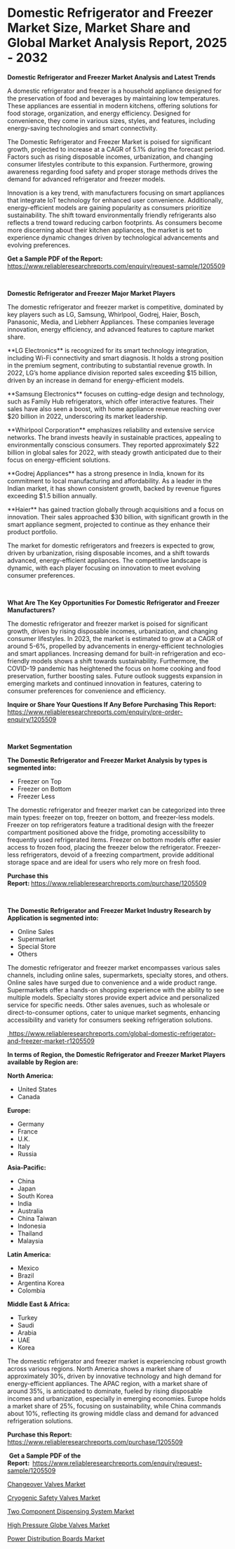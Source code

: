 <p><h1>Domestic Refrigerator and Freezer Market Size, Market Share and Global Market Analysis Report, 2025 - 2032</h1></p><p><strong>Domestic Refrigerator and Freezer Market Analysis and Latest Trends</strong></p>
<p><p>A domestic refrigerator and freezer is a household appliance designed for the preservation of food and beverages by maintaining low temperatures. These appliances are essential in modern kitchens, offering solutions for food storage, organization, and energy efficiency. Designed for convenience, they come in various sizes, styles, and features, including energy-saving technologies and smart connectivity.</p><p>The Domestic Refrigerator and Freezer Market is poised for significant growth, projected to increase at a CAGR of 5.1% during the forecast period. Factors such as rising disposable incomes, urbanization, and changing consumer lifestyles contribute to this expansion. Furthermore, growing awareness regarding food safety and proper storage methods drives the demand for advanced refrigerator and freezer models.</p><p>Innovation is a key trend, with manufacturers focusing on smart appliances that integrate IoT technology for enhanced user convenience. Additionally, energy-efficient models are gaining popularity as consumers prioritize sustainability. The shift toward environmentally friendly refrigerants also reflects a trend toward reducing carbon footprints. As consumers become more discerning about their kitchen appliances, the market is set to experience dynamic changes driven by technological advancements and evolving preferences.</p></p>
<p><strong>Get a Sample PDF of the Report:&nbsp;</strong> <a href="https://www.reliableresearchreports.com/enquiry/request-sample/1205509?utm_campaign=3093&utm_medium=2&utm_source=Github&utm_content=ia&utm_term=26032025&utm_id=domestic-refrigerator-and-freezer">https://www.reliableresearchreports.com/enquiry/request-sample/1205509</a></p>
<p>&nbsp;</p>
<p><strong>Domestic Refrigerator and Freezer Major Market Players</strong></p>
<p><p>The domestic refrigerator and freezer market is competitive, dominated by key players such as LG, Samsung, Whirlpool, Godrej, Haier, Bosch, Panasonic, Media, and Liebherr Appliances. These companies leverage innovation, energy efficiency, and advanced features to capture market share.</p><p>**LG Electronics** is recognized for its smart technology integration, including Wi-Fi connectivity and smart diagnosis. It holds a strong position in the premium segment, contributing to substantial revenue growth. In 2022, LG’s home appliance division reported sales exceeding $15 billion, driven by an increase in demand for energy-efficient models.</p><p>**Samsung Electronics** focuses on cutting-edge design and technology, such as Family Hub refrigerators, which offer interactive features. Their sales have also seen a boost, with home appliance revenue reaching over $20 billion in 2022, underscoring its market leadership.</p><p>**Whirlpool Corporation** emphasizes reliability and extensive service networks. The brand invests heavily in sustainable practices, appealing to environmentally conscious consumers. They reported approximately $22 billion in global sales for 2022, with steady growth anticipated due to their focus on energy-efficient solutions.</p><p>**Godrej Appliances** has a strong presence in India, known for its commitment to local manufacturing and affordability. As a leader in the Indian market, it has shown consistent growth, backed by revenue figures exceeding $1.5 billion annually.</p><p>**Haier** has gained traction globally through acquisitions and a focus on innovation. Their sales approached $30 billion, with significant growth in the smart appliance segment, projected to continue as they enhance their product portfolio.</p><p>The market for domestic refrigerators and freezers is expected to grow, driven by urbanization, rising disposable incomes, and a shift towards advanced, energy-efficient appliances. The competitive landscape is dynamic, with each player focusing on innovation to meet evolving consumer preferences.</p></p>
<p>&nbsp;</p>
<p><strong>What Are The Key Opportunities For Domestic Refrigerator and Freezer Manufacturers?</strong></p>
<p><p>The domestic refrigerator and freezer market is poised for significant growth, driven by rising disposable incomes, urbanization, and changing consumer lifestyles. In 2023, the market is estimated to grow at a CAGR of around 5-6%, propelled by advancements in energy-efficient technologies and smart appliances. Increasing demand for built-in refrigeration and eco-friendly models shows a shift towards sustainability. Furthermore, the COVID-19 pandemic has heightened the focus on home cooking and food preservation, further boosting sales. Future outlook suggests expansion in emerging markets and continued innovation in features, catering to consumer preferences for convenience and efficiency.</p></p>
<p><strong>Inquire or Share Your Questions If Any Before Purchasing This Report:</strong> <a href="https://www.reliableresearchreports.com/enquiry/pre-order-enquiry/1205509?utm_campaign=3093&utm_medium=2&utm_source=Github&utm_content=ia&utm_term=26032025&utm_id=domestic-refrigerator-and-freezer">https://www.reliableresearchreports.com/enquiry/pre-order-enquiry/1205509</a></p>
<p>&nbsp;</p>
<p><strong>Market Segmentation</strong></p>
<p><strong>The Domestic Refrigerator and Freezer Market Analysis by types is segmented into:</strong></p>
<p><ul><li>Freezer on Top</li><li>Freezer on Bottom</li><li>Freezer Less</li></ul></p>
<p><p>The domestic refrigerator and freezer market can be categorized into three main types: freezer on top, freezer on bottom, and freezer-less models. Freezer on top refrigerators feature a traditional design with the freezer compartment positioned above the fridge, promoting accessibility to frequently used refrigerated items. Freezer on bottom models offer easier access to frozen food, placing the freezer below the refrigerator. Freezer-less refrigerators, devoid of a freezing compartment, provide additional storage space and are ideal for users who rely more on fresh food.</p></p>
<p><strong>Purchase this Report:&nbsp;</strong><a href="https://www.reliableresearchreports.com/purchase/1205509?utm_campaign=3093&utm_medium=2&utm_source=Github&utm_content=ia&utm_term=26032025&utm_id=domestic-refrigerator-and-freezer">https://www.reliableresearchreports.com/purchase/1205509</a></p>
<p>&nbsp;</p>
<p><strong>The Domestic Refrigerator and Freezer Market Industry Research by Application is segmented into:</strong></p>
<p><ul><li>Online Sales</li><li>Supermarket</li><li>Special Store</li><li>Others</li></ul></p>
<p><p>The domestic refrigerator and freezer market encompasses various sales channels, including online sales, supermarkets, specialty stores, and others. Online sales have surged due to convenience and a wide product range. Supermarkets offer a hands-on shopping experience with the ability to see multiple models. Specialty stores provide expert advice and personalized service for specific needs. Other sales avenues, such as wholesale or direct-to-consumer options, cater to unique market segments, enhancing accessibility and variety for consumers seeking refrigeration solutions.</p></p>
<p><a href="https://www.reliableresearchreports.com/global-domestic-refrigerator-and-freezer-market-r1205509?utm_campaign=3093&utm_medium=2&utm_source=Github&utm_content=ia&utm_term=26032025&utm_id=domestic-refrigerator-and-freezer">&nbsp;https://www.reliableresearchreports.com/global-domestic-refrigerator-and-freezer-market-r1205509</a></p>
<p><strong>In terms of Region, the Domestic Refrigerator and Freezer Market Players available by Region are:</strong></p>
<p>
    <p> <strong> North America: </strong>
        <ul>
            <li>United States</li>
            <li>Canada</li>
        </ul>
        </p> 
    <p> <strong> Europe: </strong>
        <ul>
            <li>Germany</li>
            <li>France</li>
            <li>U.K.</li>
            <li>Italy</li>
            <li>Russia</li>
        </ul>
        </p> 
    <p> <strong> Asia-Pacific: </strong>
        <ul>
            <li>China</li>
            <li>Japan</li>
            <li>South Korea</li>
            <li>India</li>
            <li>Australia</li>
            <li>China Taiwan</li>
            <li>Indonesia</li>
            <li>Thailand</li>
            <li>Malaysia</li>
        </ul>
        </p> 
    <p> <strong> Latin America: </strong>
        <ul>
            <li>Mexico</li>
            <li>Brazil</li>
            <li>Argentina Korea</li>
            <li>Colombia</li>
        </ul>
        </p> 
    <p> <strong> Middle East & Africa: </strong>
        <ul>
            <li>Turkey</li>
            <li>Saudi</li>
            <li>Arabia</li>
            <li>UAE</li>
            <li>Korea</li>
        </ul>
    </p>
    </p>
<p><p>The domestic refrigerator and freezer market is experiencing robust growth across various regions. North America shows a market share of approximately 30%, driven by innovative technology and high demand for energy-efficient appliances. The APAC region, with a market share of around 35%, is anticipated to dominate, fueled by rising disposable incomes and urbanization, especially in emerging economies. Europe holds a market share of 25%, focusing on sustainability, while China commands about 10%, reflecting its growing middle class and demand for advanced refrigeration solutions.</p></p>
<p><strong>Purchase this Report: </strong><a href="https://www.reliableresearchreports.com/purchase/1205509?utm_campaign=3093&utm_medium=2&utm_source=Github&utm_content=ia&utm_term=26032025&utm_id=domestic-refrigerator-and-freezer">https://www.reliableresearchreports.com/purchase/1205509</a></p>
<p>&nbsp;<strong>Get a Sample PDF of the Report:&nbsp;&nbsp;</strong><a href="https://www.reliableresearchreports.com/enquiry/request-sample/1205509?utm_campaign=3093&utm_medium=2&utm_source=Github&utm_content=ia&utm_term=26032025&utm_id=domestic-refrigerator-and-freezer">https://www.reliableresearchreports.com/enquiry/request-sample/1205509</a></p>
<p><strong></strong></p>
<p><p><a href="https://www.linkedin.com/pulse/market-outlook-changeover-valves-industry-from-2025-2032-projected-pndoe?utm_campaign=3093&utm_medium=2&utm_source=Github&utm_content=ia&utm_term=26032025&utm_id=domestic-refrigerator-and-freezer">Changeover Valves Market</a></p><p><a href="https://www.linkedin.com/pulse/cryogenic-safety-valves-market-state-revenue-forecast-growth-tuufe?utm_campaign=3093&utm_medium=2&utm_source=Github&utm_content=ia&utm_term=26032025&utm_id=domestic-refrigerator-and-freezer">Cryogenic Safety Valves Market</a></p><p><a href="https://www.linkedin.com/pulse/two-component-dispensing-system-market-outlook-2025-2032-regional-fvpve?utm_campaign=3093&utm_medium=2&utm_source=Github&utm_content=ia&utm_term=26032025&utm_id=domestic-refrigerator-and-freezer">Two Component Dispensing System Market</a></p><p><a href="https://www.linkedin.com/pulse/detailed-high-pressure-globe-valves-market-report-analysis-b8pve?utm_campaign=3093&utm_medium=2&utm_source=Github&utm_content=ia&utm_term=26032025&utm_id=domestic-refrigerator-and-freezer">High Pressure Globe Valves Market</a></p><p><a href="https://www.linkedin.com/pulse/power-distribution-boards-market-report-marketanalysis-m8eme?utm_campaign=3093&utm_medium=2&utm_source=Github&utm_content=ia&utm_term=26032025&utm_id=domestic-refrigerator-and-freezer">Power Distribution Boards Market</a></p></p>